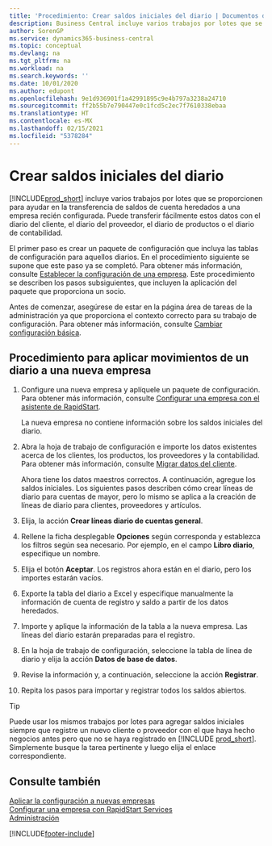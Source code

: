 ```yaml
---
title: 'Procedimiento: Crear saldos iniciales del diario | Documentos de Microsoft'
description: Business Central incluye varios trabajos por lotes que se proporcionen para ayudar en la transferencia de saldos de cuenta heredados a una empresa recién configurada. Puede transferir fácilmente estos datos con registros en los diarios.
author: SorenGP
ms.service: dynamics365-business-central
ms.topic: conceptual
ms.devlang: na
ms.tgt_pltfrm: na
ms.workload: na
ms.search.keywords: ''
ms.date: 10/01/2020
ms.author: edupont
ms.openlocfilehash: 9e1d936901f1a42991895c9e4b797a3238a24710
ms.sourcegitcommit: ff2b55b7e790447e0c1fcd5c2ec7f7610338ebaa
ms.translationtype: HT
ms.contentlocale: es-MX
ms.lasthandoff: 02/15/2021
ms.locfileid: "5378284"
---
```

# <a name="create-journal-opening-balances"></a>Crear saldos iniciales del diario

[!INCLUDE[prod_short](includes/prod_short.md)] incluye varios trabajos por lotes que se proporcionen para ayudar en la transferencia de saldos de cuenta heredados a una empresa recién configurada. Puede transferir fácilmente estos datos con el diario del cliente, el diario del proveedor, el diario de productos o el diario de contabilidad.

El primer paso es crear un paquete de configuración que incluya las tablas de configuración para aquellos diarios. En el procedimiento siguiente se supone que este paso ya se completó. Para obtener más información, consulte [Establecer la configuración de una empresa](admin-set-up-company-configuration.md). Este procedimiento se describen los pasos subsiguientes, que incluyen la aplicación del paquete que proporciona un socio.  

Antes de comenzar, asegúrese de estar en la página área de tareas de la administración ya que proporciona el contexto correcto para su trabajo de configuración. Para obtener más información, consulte [Cambiar configuración básica](ui-change-basic-settings.md).

## <a name="to-apply-the-entries-in-a-journal-to-a-new-company"></a>Procedimiento para aplicar movimientos de un diario a una nueva empresa

1. Configure una nueva empresa y aplíquele un paquete de configuración. Para obtener más información, consulte [Configurar una empresa con el asistente de RapidStart](admin-how-to-configure-a-company-with-the-rapidstart-wizard.md).  

    La nueva empresa no contiene información sobre los saldos iniciales del diario.  

2. Abra la hoja de trabajo de configuración e importe los datos existentes acerca de los clientes, los productos, los proveedores y la contabilidad. Para obtener más información, consulte [Migrar datos del cliente](admin-migrate-customer-data.md).  

    Ahora tiene los datos maestros correctos. A continuación, agregue los saldos iniciales. Los siguientes pasos describen cómo crear líneas de diario para cuentas de mayor, pero lo mismo se aplica a la creación de líneas de diario para clientes, proveedores y artículos.  
3. Elija, la acción **Crear líneas diario de cuentas general**.  
4. Rellene la ficha desplegable **Opciones** según corresponda y establezca los filtros según sea necesario. Por ejemplo, en el campo **Libro diario**, especifique un nombre.  
5. Elija el botón **Aceptar**. Los registros ahora están en el diario, pero los importes estarán vacíos.  
6. Exporte la tabla del diario a Excel y especifique manualmente la información de cuenta de registro y saldo a partir de los datos heredados.
7. Importe y aplique la información de la tabla a la nueva empresa. Las líneas del diario estarán preparadas para el registro.  
8. En la hoja de trabajo de configuración, seleccione la tabla de línea de diario y elija la acción **Datos de base de datos**.  
9. Revise la información y, a continuación, seleccione la acción **Registrar**.  
10. Repita los pasos para importar y registrar todos los saldos abiertos.  

> [!TIP]
> Puede usar los mismos trabajos por lotes para agregar saldos iniciales siempre que registre un nuevo cliente o proveedor con el que haya hecho negocios antes pero que no se haya registrado en [!INCLUDE [prod_short](includes/prod_short.md)]. Simplemente busque la tarea pertinente y luego elija el enlace correspondiente.

## <a name="see-also"></a>Consulte también

[Aplicar la configuración a nuevas empresas](admin-apply-configuration-to-new-companies.md)  
[Configurar una empresa con RapidStart Services](admin-set-up-a-company-with-rapidstart.md)  
[Administración](admin-setup-and-administration.md)  


[!INCLUDE[footer-include](includes/footer-banner.md)]
